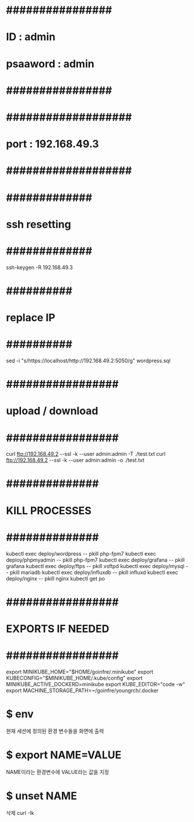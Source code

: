 # ################ # 
#    ID    : admin #
# psaaword : admin #
# ################ # 

# ################### # 
# port : 192.168.49.3 #
# ################### #

# ############# # 
# ssh resetting #
# ############# #
ssh-keygen -R 192.168.49.3

# ########## #
# replace IP #
# ########## #
sed -i "s/https:\/\/localhost/http:\/\/192.168.49.2:5050/g" wordpress.sql

# ################# #
# upload / download #
# ################# #
curl ftp://192.168.49.2 --ssl -k --user admin:admin -T ./test.txt
curl ftp://192.168.49.2 --ssl -k --user admin:admin  -o ./test.txt

# ############## #
# KILL PROCESSES #
# ############## #
kubectl exec deploy/wordpress -- pkill php-fpm7
kubectl exec deploy/phpmyadmin -- pkill php-fpm7
kubectl exec deploy/grafana -- pkill grafana
kubectl exec deploy/ftps -- pkill vsftpd
kubectl exec deploy/mysql -- pkill mariadb 
kubectl exec deploy/influxdb -- pkill influxd
kubectl exec deploy/nginx -- pkill nginx
kubectl get po

# ################# #
# EXPORTS IF NEEDED #
# ################# #
export MINIKUBE_HOME="$HOME/goinfre/.minikube"
export KUBECONFIG="$MINIKUBE_HOME/.kube/config"
export MINIKUBE_ACTIVE_DOCKERD=minikube
export KUBE_EDITOR="code -w"
export MACHINE_STORAGE_PATH=~/goinfre/youngrch/.docker
# $ env
현재 세션에 정의된 환경 변수들을 화면에 출력
# $ export NAME=VALUE 
NAME이라는 환경변수에 VALUE라는 값을 지정
# $ unset NAME
삭제 
 curl -Ik 
 